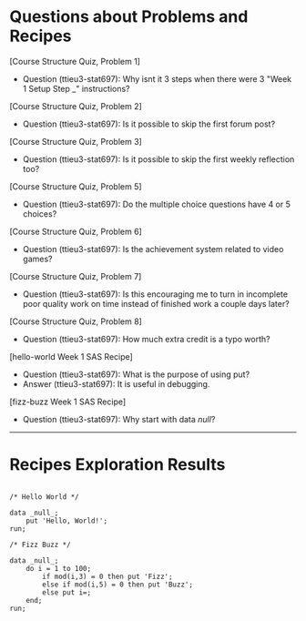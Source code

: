 
# Questions about Problems and Recipes

[Course Structure Quiz, Problem 1]
* Question (ttieu3-stat697): Why isnt it 3 steps when there were 3 "Week 1 Setup Step _" instructions?

[Course Structure Quiz, Problem 2]
* Question (ttieu3-stat697): Is it possible to skip the first forum post?

[Course Structure Quiz, Problem 3]
* Question (ttieu3-stat697): Is it possible to skip the first weekly reflection too?

[Course Structure Quiz, Problem 5]
* Question (ttieu3-stat697): Do the multiple choice questions have 4 or 5 choices?

[Course Structure Quiz, Problem 6]
* Question (ttieu3-stat697): Is the achievement system related to video games?

[Course Structure Quiz, Problem 7]
* Question (ttieu3-stat697): Is this encouraging me to turn in incomplete poor quality work on time instead of finished work a couple days later?

[Course Structure Quiz, Problem 8]
* Question (ttieu3-stat697): How much extra credit is a typo worth?

[hello-world Week 1 SAS Recipe]
* Question (ttieu3-stat697): What is the purpose of using put?
* Answer (ttieu3-stat697): It is useful in debugging.

[fizz-buzz Week 1 SAS Recipe]
* Question (ttieu3-stat697): Why start with data _null_?

***



# Recipes Exploration Results



```

/* Hello World */

data _null_;
	put 'Hello, World!';
run;

/* Fizz Buzz */

data _null_;
	do i = 1 to 100;
		if mod(i,3) = 0 then put 'Fizz';
		else if mod(i,5) = 0 then put 'Buzz';
		else put i=;
	end;
run;

```
